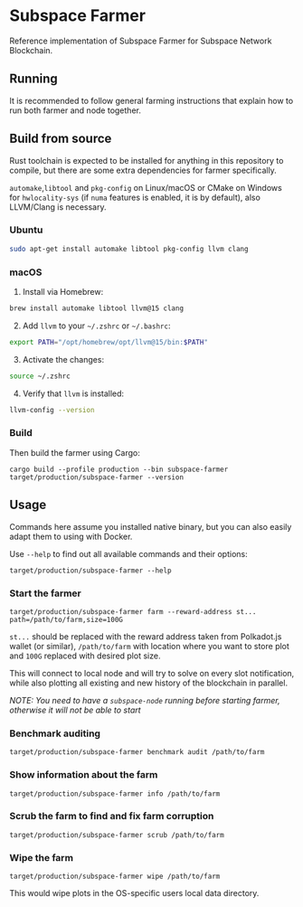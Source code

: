 # Subspace Farmer

Reference implementation of Subspace Farmer for Subspace Network Blockchain.

## Running

It is recommended to follow general farming instructions that explain how to run both farmer and node together.

## Build from source

Rust toolchain is expected to be installed for anything in this repository to compile, but there are some extra dependencies for farmer specifically.

`automake`,`libtool` and `pkg-config` on Linux/macOS or CMake on Windows for `hwlocality-sys` (if `numa` features is enabled, it is by default), also LLVM/Clang is necessary.

### Ubuntu

```bash
sudo apt-get install automake libtool pkg-config llvm clang
```

### macOS

1. Install via Homebrew:

```bash
brew install automake libtool llvm@15 clang
```

2. Add `llvm` to your `~/.zshrc` or `~/.bashrc`:

```bash
export PATH="/opt/homebrew/opt/llvm@15/bin:$PATH"
```

3. Activate the changes:

```bash
source ~/.zshrc
```

4. Verify that `llvm` is installed:

```bash
llvm-config --version
```

### Build

Then build the farmer using Cargo:
```
cargo build --profile production --bin subspace-farmer
target/production/subspace-farmer --version
```

## Usage
Commands here assume you installed native binary, but you can also easily adapt them to using with Docker.

Use `--help` to find out all available commands and their options:
```
target/production/subspace-farmer --help
```

### Start the farmer
```
target/production/subspace-farmer farm --reward-address st... path=/path/to/farm,size=100G
```

`st...` should be replaced with the reward address taken from Polkadot.js wallet (or similar), `/path/to/farm` with location where you want to store plot and `100G` replaced with desired plot size.

This will connect to local node and will try to solve on every slot notification, while also plotting all existing and new history of the blockchain in parallel.

*NOTE: You need to have a `subspace-node` running before starting farmer, otherwise it will not be able to start*

### Benchmark auditing
```
target/production/subspace-farmer benchmark audit /path/to/farm
```

### Show information about the farm
```
target/production/subspace-farmer info /path/to/farm
```

### Scrub the farm to find and fix farm corruption
```
target/production/subspace-farmer scrub /path/to/farm
```

### Wipe the farm
```
target/production/subspace-farmer wipe /path/to/farm
```

This would wipe plots in the OS-specific users local data directory.
